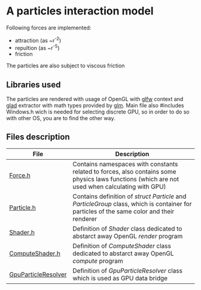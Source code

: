 # A particles interaction model

Following forces are implemented:
- attraction (as ~r<sup>-2</sup>)
- repultion (as ~r<sup>-5</sup>)
- friction

The particles are also subject to viscous friction

## Libraries used
The particles are rendered with usage of OpenGL with [glfw](https://github.com/glfw/glfw) context and [glad](https://github.com/Dav1dde/glad) extractor with math types provided by [glm](https://github.com/g-truc/glm). Main file also #includes Windows.h wich is needed for selecting discrete GPU, so in order to do so with other OS, you are to find the other way.

## Files description
| File | Description |
| - | - |
| [Force.h](https://github.com/Yamzik/Particles/blob/main/Include/Force.h) | Contains namespaces with constants related to forces, also contains some physics laws functions (which are not used when calculating with GPU) |
| [Particle.h](https://github.com/Yamzik/Particles/blob/main/Include/Particle.h) | Contains definition of *struct Particle* and *ParticleGroup* class, which is container for particles of the same color and their renderer |
| [Shader.h](https://github.com/Yamzik/Particles/blob/main/Include/Shader.h) | Definition of *Shader* class dedicated to abstarct away OpenGL *render* program |
| [ComputeShader.h](https://github.com/Yamzik/Particles/blob/main/Include/ComputeShader.h) | Definition of *ComputeShader* class dedicated to abstarct away OpenGL *compute* program |
| [GpuParticleResolver](https://github.com/Yamzik/Particles/blob/main/Include/GpuParticleResolver.h) | Definition of *GpuParticleResolver* class which is used as GPU data bridge |